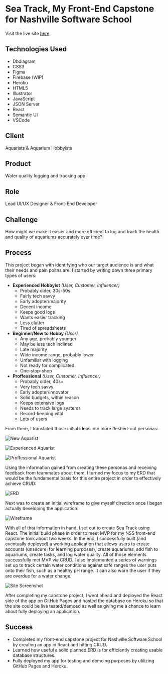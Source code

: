 # Sea Track, My Front-End Capstone for Nashville Software School

Visit the live site [here](https://asgertler.github.io/sea-track/).

## Technologies Used

- Dbdiagram
- CSS3
- Figma
- Firebase (WIP)
- Heroku
- HTML5
- Illustrator
- JavaScript
- JSON Server
- React
- Semantic UI
- VSCode

## Client

Aquarists & Aquarium Hobbyists

## Product

Water quality logging and tracking app

## Role

Lead UI/UX Designer & Front-End Developer

## Challenge

How might we make it easier and more efficient to log and track the health and quality of aquariums accurately over time?

## Process

This project began with identifying who our target audience is and what their needs and pain poitns are. I started by writing down three primary types of users:  

- **Experienced Hobbyist** *(User, Customer, Influencer)*
    - Probably older, 30s-50s
    - Fairly tech savvy
    - Early adopter/majority
    - Decent income
    - Keeps good logs
    - Wants easier tracking
    - Less clutter
    - Tired of spreadsheets
- **Beginner/New to Hobby** *(User)*
    - Any age, probably younger
    - May be less tech inclined
    - Late majority
    - Wide income range, probably lower
    - Unfamiliar with logging
    - Not ready for complicated
    - One-stop-shop
- **Proffessional** *(User, Customer, Influencer)*
    - Probably older, 40s+
    - Very tech savvy
    - Early adopter/innovator
    - Solid budgets, within reason
    - Keeps extensive logs
    - Needs to track large systems
    - Record-keeping vital
    - Lots of users

From there, I translated those initial ideas into more fleshed-out personas:

![New Aquarist](https://asgertler.github.io/static/media/hazel-floyd.c4e83e22.png)

![Experienced Aquarist](https://asgertler.github.io/static/media/levi-walton.d5c24a8a.png)

![Proffessional Aquarist](https://asgertler.github.io/static/media/sulema-barba.a09188fc.png)

Using the information gained from creating these personas and receiving feedback from teammates about them, I turned my focus to my ERD that would be the fundamental basis for this entire project in order to effectively achieve CRUD:

![ERD](https://asgertler.github.io/static/media/sea-track-erd.61e1212a.png)

Next was to create an initial wireframe to give myself direction once I began actually developing the application:

![Wireframe](https://asgertler.github.io/static/media/sea-track-wireframe.bd96a0fb.png)

With all of that information in hand, I set out to create Sea Track using React. The initial build phase in order to meet MVP for my NSS front-end capstone took about two weeks. In the end, I successfully built (and eventually deployed) a working application that allows users to create accounts (unsecure, for learning purposes), create aquariums, add fish to aquariums, create tasks, and log water quality. All of those elements successfully met MVP via CRUD. I also implemented a series of warnings set up to track certain water conditions against safe ranges the user puts onto their fish, such as a healthy pH range. It can also warn the user if they are overdue for a water change.

![Site Screenshot](https://asgertler.github.io/static/media/sea-track-site.29a17702.png)

After completing my capstone project, I went ahead and deployed the React side of the app on GitHub Pages and hosted the database on Heroku so that the site could be live tested/demoed as well as giving me a chance to learn about fully deploying an application.

## Success

- Completed my front-end capstone project for Nashville Software School by creating an app in React and hitting CRUD.
- Learned how useful a solid planned ERD is for efficiently creating usable database structures.
- Fully deployed my app for testing and demoing purposes by utilizing GitHub Pages and Heroku.
